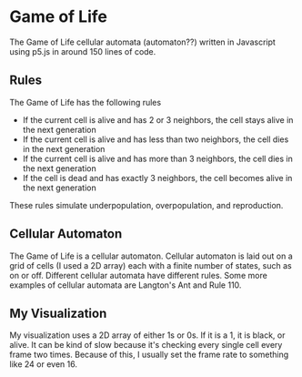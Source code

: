 # Game of Life
The Game of Life cellular automata (automaton??) written in Javascript using p5.js in around 150 lines of code.

## Rules
The Game of Life has the following rules
* If the current cell is alive and has 2 or 3 neighbors, the cell stays alive in the next generation
* If the current cell is alive and has less than two neighbors, the cell dies in the next generation
* If the current cell is alive and has more than 3 neighbors, the cell dies in the next generation
* If the cell is dead and has exactly 3 neighbors, the cell becomes alive in the next generation

These rules simulate underpopulation, overpopulation, and reproduction.

## Cellular Automaton
The Game of Life is a cellular automaton. Cellular automaton is laid out on a grid of cells (I used a 2D array) each with a finite number of states, such as on or off. Different cellular automata have different rules. Some more examples of cellular automata are Langton's Ant and Rule 110.

## My Visualization
My visualization uses a 2D array of either 1s or 0s. If it is a 1, it is black, or alive. It can be kind of slow because it's checking every single cell every frame two times. Because of this, I usually set the frame rate to something like 24 or even 16.